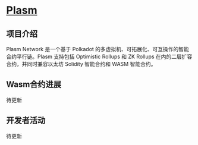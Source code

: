 # [Plasm](https://www.plasmnet.io/)

## 项目介绍

Plasm Network 是一个基于 Polkadot 的多虚拟机、可拓展化、可互操作的智能合约平行链。Plasm 支持包括 Optimistic Rollups 和 ZK Rollups 在内的二层扩容合约，并同时兼容以太坊 Solidity 智能合约和 WASM 智能合约。

## Wasm合约进展

待更新

## 开发者活动

待更新
